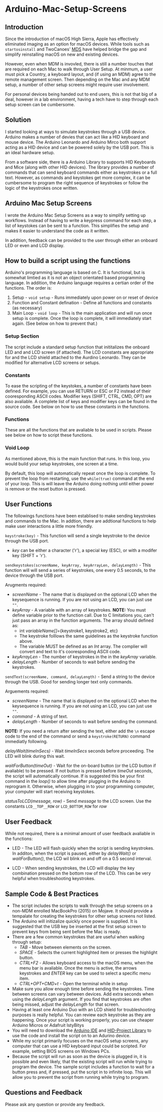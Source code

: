 # Arduino-Mac-Setup-Screens

## Introduction

Since the introduction of macOS High Sierra, Apple has effectively eliminated imaging as an option for macOS devices. While tools such as `startosinstall` and TwoCanoes' [MDS](https://twocanoes.com/products/mac/mac-deploy-stick/) have helped bridge the gap and simplify reinstalling macOS on new and existing devices. 

However, even when MDM is invovled, there is still a number touches that are required on each Mac to walk through User Setup. At minmum, a user must pick a Country, a keyboard layout, and (if using an MDM) agree to the remote management screen. Then depending on the Mac and any MDM setup, a number of other setup screens might require user involvement. 

For personal devices being handed out to end users, this is not that big of a deal, however in a lab environment, having a tech have to step through each setup screen can be cumbersome.

## Solution 
I started looking at ways to simulate keystrokes through a USB device. Arduino makes a number of devies that can act like a HID keyboard and mouse device. The Arduino Leonardo and Arduino Mirco both support acting as a HID device and can be powered solely by the USB port. This is an ideal hardware setup. 

From a software side, there is a Arduino Library to supports HID Keyboards and Mice (along with other HID devices). The library provides a number of commands that can send keyboard commands either as keystrokes or a full text. However, as commands and keystokes get more complex, it can be cumbersome to program the right sequence of keystrokes or follow the logic of the keystrokes once written. 

## Arduino Mac Setup Screens

I wrote the Arduino Mac Setup Screens as a way to simplify setting up workflows. Instead of having to write a keypress command for each step, a list of keystokes can be sent to a function. This simplifies the setup and makes it easier to understand the code as it written. 

In addition, feedback can be provided to the user through either an onboard LED or even and LCD display. 

## How to build a script using the functions

Arduino's programming language is based on C. It is functional, but is somewhat limtied as it is not an object orientated based programming language. In addition, the Arduino language requires a certian order of the functions. The order is:

1. Setup - `void setup` - Runs immediately upon power on or reset of device
2. Function and Constant defination - Define all functions and constants (as necessary) 
3. Main Loop - `void loop` - This is the main application and will run once setup is complete. Once the loop is complete, it will immediately start again. (See below on how to prevent that.) 

### Setup Section
The script include a standard setup function that inititalizes the onboard LED and and LCD screen (if attached). The LCD constants are appropriate for and the LCD shield attached to the Aurdino Leonardo. They can be modified for alternative LCD screens or setups. 

### Constants 
To ease the scripting of the keystokes, a number of constants have been defined. For example, you can use RETURN or ESC or F2 instead of their cooresponding ASCII codes. Modifier keys (SHIFT, CTRL, CMD, OPT) are also avaliable. A complete list of keys and modifier keys can be found in the source code. See below on how to use these constants in the functions. 

### Functions 
These are all the functions that are avaliable to be used in scripts. Please see below on how to script these functions. 

### Void Loop
As mentioned above, this is the main function that runs. In this loop, you would build your setup keystrokes, one screen at a time. 

By default, this loop will automatically repeat once the loop is complete. To prevent the loop from restarting, use the `while(true)` command at the end of your loop. This is will leave the Arduino doing nothing until either power is remove or the reset button is pressed. 

## User Functions 

The followings functions have been establised to make sending keystrokes and commands to the Mac. In addtion, there are addtional functions to help make user interactions a little more friendly. 

`keystroke(key)` - This function will send a single keystroke to the device through the USB port. 

* _key_ can be either a character ('r'), a special key (ESC), or with a modifer key (SHIFT + 'r'). 

`sendkeystokes(screenName, keyArray, keyArrayLen, delayLength)` - This function will will send a series of keystrokes, one every 0.5 seconds, to the device through the USB port.

Arugments required:

* _screenName_ - The name that is displayed on the optional LCD when the keysequence is running. If you are not using an LCD, you can just use `""`. 
* _keyArray_ - A variable with an array of keystrokes. **NOTE:** You must define variable prior to the function call. Due to C limitations you, can't just pass an array in the function arguments. The array should defined as:
	* int _variableName[]_={keystroke1, keystroke2, etc}
	* The keystroke folllows the same guidelines as the keystroke function above. 
	* The variable MUST be defined as an _Int_ array. The complier will convert and text to it's cooresponding ASCII code. 
* _keyArrayLen_ - The number of keystrokes in the in the _keyArray_ variable.
* _delayLength_ - Number of seconds to wait before sending the keystrokes. 

`sendText(screenName, command, delayLength)` - Send a string to the device through the USB. Good for sending longer text only commands. 

Arguements required:

* _screenName_ - The name that is displayed on the optional LCD when the keysequence is running. If you are not using an LCD, you can just use `""`. 
* _command_ - A string of text. 
* _delayLength_ - Number of seconds to wait before sending the command. 

**NOTE:** If you need a return after sending the text, either add the `\n` escape code to the end of the command or send a `keystroke(RETURN)` command immediatly following. 

_delayWait(timeInSecs)_ - Wait _timeInSecs_ seconds before proceeding. The LED will blink during this wait. 

_waitForButton(timeOut)_ - Wait for the on-board button (or the LCD button if avaliable) to be pressed. If not button is pressed before _timeOut_ seconds, the script will automatically continue. If is suggested this be your first command in the _loop()_ to allow time after plugging in the Arduino to reprogram it. Otherwise, when plugging in to your programming computer, your computer will start receiving keystokes. 

_statusToLCD(message, row)_ - Send _message_ to the LCD screen. Use the constants `LCD__TOP__ROW` or `LCD_BOTTOM_ROW` for _row_

## User Feedback
While not required, there is a minimal amount of user feedback avaliable in the functions:

* LED - The LED will flash quickly when the script is sending keystrokes. In additon, when the script is paused, either by _delayWait()_ or _waitForButton()_, the LCD wil blink on and off on a 0.5 second interval.

* LCD - When sending keystrokes, the LCD will display the key combination pressed on the bottom row of the LCD. This can be very helpful when troubleshooting keystrokes. 

## Sample Code & Best Practices
* The script includes the scripts to walk through the setup screens on a non-MDM enrolled MacBookPro (2015) on Mojave. It should provide a tempalate for creating the keystrokes for other setup screens not listed. 
* The Arduino will initizalize quickly once power is supplied. It is suggested that the USB key be inserted at the first setup screen to prevent keys from being sent before the Mac is ready. 
* There are a few common keystrokes that are useful when walking through setup:
	* _TAB_ - Move between elements on the screen. 
	* _SPACE_ - Selects the current highlighted item or presses the highlight button.
	* _CTRL+F2_ - Allows keyboard access to the macOS menu, when the menu bar is avaliable. Once the menu is active, the arrows keystrokes and _ENTER_ key can be used to select a specific menu item.  
	* _CTRL+OPT+CMD+t_ - Open the terminal while in setup
* Make sure you allow enough time before sending the keystrokes. Time between screens can vary between devices. Add extra seconds when using the _delayLength_ argument. If you find that keystrokes are often being missed, adjust the _delayLength_ for that screen. 
* Having at least one Arduino Duo with an LCD shield for troubleshooting purposes is really helpful. You can review each keystroke as they are happening. Once your script is working properly, you can use cheaper Arduino Micros or Adafruit IstyBitys 
* You will need to download the [Arduino IDE](https://www.arduino.cc/en/Main/Software) and [HID-Project Library](https://www.arduinolibraries.info/libraries/hid-project) to use the code and install the script on to an Adurino device.
* While my script primarily focuses on the macOS setup screens, any computer that can use a HID keyboard input could be scripted. For example, setting BIOS screens on Windows PCs. 
* Because the script will run as soon as the device is plugged in, it is possible and even likely, that the existing script will run while trying to program the device. The sample script includes a function to wait for a button press and, if pressed, put the script in to infinite loop. This will allow you to prevent the script from running while trying to program. 

## Questions and Feedback
Please ask any question or provide any feedback. 